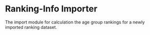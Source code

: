 # Ranking-Info Importer

The import module for calculation the age group rankings for a newly imported ranking dataset.
